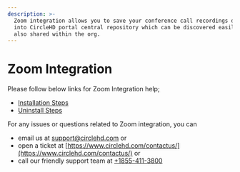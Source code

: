 ```yaml
---
description: >-
  Zoom integration allows you to save your conference call recordings directly
  into CircleHD portal central repository which can be discovered easily and
  also shared within the org.
---
```


# Zoom Integration

Please follow below links for Zoom Integration help;

* [Installation Steps ](https://help.circlehd.com/integration-partners/zoom-integration/installation-steps-using-circlehd-portal-landing-page)
* [Uninstall Steps](https://help.circlehd.com/integration-partners/zoom-integration/uninstall-steps)

For any issues or questions related to Zoom integration,  you can 

* email us at support@circlehd.com or 
* open a ticket at [https://www.circlehd.com/contactus/](https://www.circlehd.com/contactus/) or
* call our friendly support team at [+1855-411-3800](tel:18554113800)



